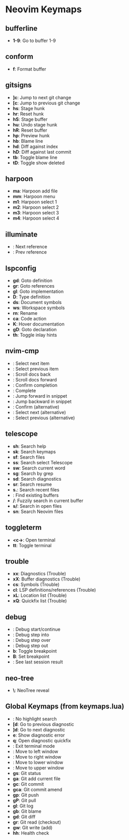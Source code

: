 # Neovim Keymaps

## bufferline
- **<leader>1-9**: Go to buffer 1-9

## conform
- **<leader>f**: Format buffer

## gitsigns
- **]c**: Jump to next git change
- **[c**: Jump to previous git change
- **<leader>hs**: Stage hunk
- **<leader>hr**: Reset hunk
- **<leader>hS**: Stage buffer
- **<leader>hu**: Undo stage hunk
- **<leader>hR**: Reset buffer
- **<leader>hp**: Preview hunk
- **<leader>hb**: Blame line
- **<leader>hd**: Diff against index
- **<leader>hD**: Diff against last commit
- **<leader>tb**: Toggle blame line
- **<leader>tD**: Toggle show deleted

## harpoon
- **<leader>ma**: Harpoon add file
- **<leader>mm**: Harpoon menu
- **<leader>m1**: Harpoon select 1
- **<leader>m2**: Harpoon select 2
- **<leader>m3**: Harpoon select 3
- **<leader>m4**: Harpoon select 4

## illuminate
- **<a-n>**: Next reference
- **<a-p>**: Prev reference

## lspconfig
- **gd**: Goto definition
- **gr**: Goto references
- **gI**: Goto implementation
- **<leader>D**: Type definition
- **<leader>ds**: Document symbols
- **<leader>ws**: Workspace symbols
- **<leader>rn**: Rename
- **<leader>ca**: Code action
- **K**: Hover documentation
- **gD**: Goto declaration
- **<leader>th**: Toggle inlay hints

## nvim-cmp
- **<C-n>**: Select next item
- **<C-p>**: Select previous item
- **<C-b>**: Scroll docs back
- **<C-f>**: Scroll docs forward
- **<C-y>**: Confirm completion
- **<C-Space>**: Complete
- **<C-l>**: Jump forward in snippet
- **<C-h>**: Jump backward in snippet
- **<CR>**: Confirm (alternative)
- **<Tab>**: Select next (alternative)
- **<S-Tab>**: Select previous (alternative)

## telescope
- **<leader>sh**: Search help
- **<leader>sk**: Search keymaps
- **<leader>sf**: Search files
- **<leader>ss**: Search select Telescope
- **<leader>sw**: Search current word
- **<leader>sg**: Search by grep
- **<leader>sd**: Search diagnostics
- **<leader>sr**: Search resume
- **<leader>s.**: Search recent files
- **<leader><leader>**: Find existing buffers
- **<leader>/**: Fuzzily search in current buffer
- **<leader>s/**: Search in open files
- **<leader>sn**: Search Neovim files

## toggleterm
- **<c-\>**: Open terminal
- **<leader>tt**: Toggle terminal

## trouble
- **<leader>xx**: Diagnostics (Trouble)
- **<leader>xX**: Buffer diagnostics (Trouble)
- **<leader>cs**: Symbols (Trouble)
- **<leader>cl**: LSP definitions/references (Trouble)
- **<leader>xL**: Location list (Trouble)
- **<leader>xQ**: Quickfix list (Trouble)

## debug
- **<F5>**: Debug start/continue
- **<F1>**: Debug step into
- **<F2>**: Debug step over
- **<F3>**: Debug step out
- **<leader>b**: Toggle breakpoint
- **<leader>B**: Set breakpoint
- **<F7>**: See last session result

## neo-tree
- **\\**: NeoTree reveal

## Global Keymaps (from keymaps.lua)
- **<Esc>**: No highlight search
- **[d**: Go to previous diagnostic
- **]d**: Go to next diagnostic
- **<leader>e**: Show diagnostic error
- **<leader>q**: Open diagnostic quickfix
- **<Esc><Esc>**: Exit terminal mode
- **<C-h>**: Move to left window
- **<C-l>**: Move to right window
- **<C-j>**: Move to lower window
- **<C-k>**: Move to upper window
- **<leader>gs**: Git status
- **<leader>ga**: Git add current file
- **<leader>gc**: Git commit
- **<leader>gca**: Git commit amend
- **<leader>gp**: Git push
- **<leader>gP**: Git pull
- **<leader>gl**: Git log
- **<leader>gb**: Git blame
- **<leader>gd**: Git diff
- **<leader>gr**: Git read (checkout)
- **<leader>gw**: Git write (add)
- **<leader>hh**: Health check